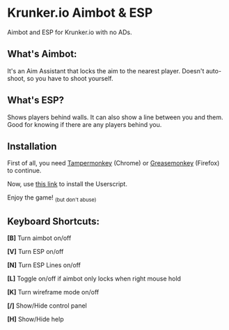 # Krunker.io Aimbot & ESP

Aimbot and ESP for Krunker.io with no ADs.

## What's Aimbot:
It's an Aim Assistant that locks the aim to the nearest player. Doesn't auto-shoot, so you have to shoot yourself.

## What's ESP?
Shows players behind walls. It can also show a line between you and them. Good for knowing if there are any players behind you.

## Installation

First of all, you need [Tampermonkey](https://chromewebstore.google.com/detail/tampermonkey/dhdgffkkebhmkfjojejmpbldmpobfkfo) (Chrome) or [Greasemonkey](https://addons.mozilla.org/pt-BR/firefox/addon/greasemonkey/) (Firefox) to continue.

Now, use [this link](https://gist.github.com/pwform/e3b2062321be4a192bc513e71969d56c/raw/pwformkrunker.user.js) to install the Userscript.

Enjoy the game!  <sub>(but don't abuse)</sub>

## Keyboard Shortcuts:

**[B]** Turn aimbot on/off

**[V]** Turn ESP on/off

**[N]** Turn ESP Lines on/off

**[L]** Toggle on/off if aimbot only locks when right mouse hold

**[K]** Turn wireframe mode on/off

**[/]** Show/Hide control panel

**[H]** Show/Hide help

